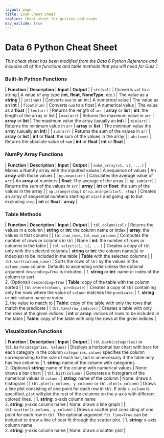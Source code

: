 ```yaml
---
layout: page
title: Exam Cheat Sheet
tagline: Cheat sheet for quizzes and exams
nav_exclude: true
---
```


# Data 6 Python Cheat Sheet
_This cheat sheet has been modified from the Data 6 Python Reference and includes all of the functions and table methods that you will need for Quiz 1._

### Built-In Python Functions

| **Function** | **Description** | **Input** | **Output** |
| `str(val)` | Converts `val` to a string | A value of any type (**int**, **float**, **NoneType**, etc.) | The value as a **string** |
| `int(num)` | Converts `num` to an int | A numerical value | The value as an **int** |
| `float(num)` | Converts `num` to a float | A numerical value | The value as a **float** |
| `len(arr)` | Returns the length of `arr` | **array** or **list** | **int**: the length of the array or list |
| `max(arr)` | Returns the maximum value in `arr` | **array** or **list** | The maximum value the array (usually an **int**) |
| `min(arr)` | Returns the minimum value in `arr` | **array** or **list** | The minimum value the array (usually an **int**) |
| `sum(arr)` | Returns the sum of the values in `arr` | **array** or **list** | **int** or **float**: the sum of the values in the array |
| `abs(num)` | Returns the absolute value of `num` | **int** or **float** | **int** or **float** |

### NumPy Array Functions

| **Function** | **Description** | **Input** | **Output** |
| `make_array(v1, v2, ...)` | Makes a NumPy array with the inputted values | A sequence of values | An **array** with those values |
| `np.mean(arr)` | Calculates the average value of `arr` | An **array** of numbers | **float**: The average of the array |
| `np.sum(arr)` | Returns the sum of the values in `arr` | **array** | **int** or **float**: the sum of the values in the array |
| `np.arange(stop)` or `np.arange(start, stop)` | Creates an array of sequential numbers starting at `start` and going up to but excluding `stop` | **int** or **float** | **array** |

### Table Methods

| **Function** | **Description** | **Input** | **Output** |
| `tbl.column(col)` | Returns the values in a column  | **string** or **int**: the column name or index | **array**: the values in that column |
| `tbl.num_rows`, `tbl.num_columns` | Computes the number of rows or columns in `tbl` | None | **int**: the number of rows or columns in the table |
| `tbl.select(c1, c2, ...)` | Creates a copy of `tbl` only with the selected columns | **string** or **int**: the column name(s) or index(es) to be included in the table | **Table** with the selected columns |
| `tbl.sort(column_name)` | Sorts the rows of `tbl` by the values in the `column_name` column. Defaults to ascending order unless the optional argument `descending=True` is included. | 1. **string** or **int**: name or index of the column to sort <br> 2. (Optional) `descending=True` | **Table**: copy of the table with the column sorted |
| `tbl.where(column, predicate)` | Creates a copy of `tbl` containing only the rows where the value of `column` matches the `predicate`. | 1. **string** or **int**: column name or index <br> 2. the value to match to | **Table**: copy of the  table with only the rows that match the predicate |
| `tbl.take(row_indices)` | Creates a table with only the rows at the given indices. | **int** or **array**: indices of rows to be included in the table | **Table**: copy of the table with only the rows at the given indices |

### Visualization Functions

| **Function** | **Description** | **Input** | **Output** |
| `tbl.barh(categories)` or `tbl.barh(categories, values)` | Displays a horizontal bar chart with bars for each category in the column `categories`. `values` specifies the column corresponding to the size of each bar, but is unnecessary if the table only has two columns | 1. **string**: name of the column with categories <br> 2. (Optional) **string**: name of the column with numerical values | None: draws a bar chart |
| `tbl.hist(column)` | Generates a histogram of the numerical values in `column`. | **string**: name of the column | None: draws a histogram |
| `tbl.plot(x_column, y_column)` or `tbl.plot(x_column)` | Draws a line plot consisting of one point for each row in `tbl`. If only `x_column` is specified, `plot` will plot the rest of the columns on the y-axis with different colored lines. | 1. **string**: x-axis column name <br> 2. **string**: y-axis column name | None: draws a line graph |
| `tbl.scatter(x_column, y_column)` | Draws a scatter plot consisting of one point for each row in `tbl`. The optional argument `fit_line=True` can be included to draw a line of best fit through the scatter plot. | 1. **string**: x-axis column name <br> 2. **string**: y-axis column name | None: draws a scatter plot |
